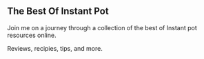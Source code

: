 ## The Best Of Instant Pot

Join me on a journey through a collection of the best of Instant pot resources online.

Reviews, recipies, tips, and more.
